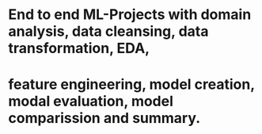 # End to end ML-Projects with domain analysis, data cleansing, data transformation, EDA,
# feature engineering, model creation, modal evaluation, model comparission and summary.
